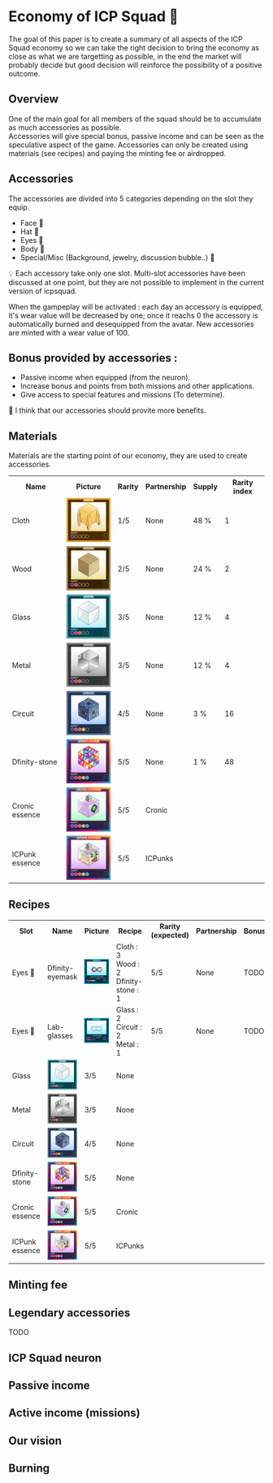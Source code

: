 # Economy of ICP Squad 💸

The goal of this paper is to create a summary of all aspects of the ICP Squad economy so we can take the right decision to bring the economy as close as what we are targetting as possible, in the end the market will probably decide but good decision will reinforce the possibility of a positive outcome.

## Overview

One of the main goal for all members of the squad should be to accumulate as much accessories as possible.
<br/> Accessories will give special bonus, passive income and can be seen as the speculative aspect of the game.
Accessories can only be created using materials (see recipes) and paying the minting fee or airdropped.

## Accessories

The accessories are divided into 5 categories depending on the slot they equip.

- Face 👦
- Hat 🎩
- Eyes 👀
- Body 👤
- Special/Misc (Background, jewelry, discussion bubble..) 🌈

💡 Each accessory take only one slot. Multi-slot accessories have been discussed at one point, but they are not possible to implement in the current version of icpsquad.

When the gampeplay will be activated : each day an accessory is equipped, it's wear value will be decreased by one; once it reachs 0 the accessory is automatically burned and desequipped from the avatar.
New accessories are minted with a wear value of 100.

## Bonus provided by accessories :

- Passive income when equipped (from the neuron).
- Increase bonus and points from both missions and other applications.
- Give access to special features and missions (To determine).

🤔 I think that our accessories should provite more benefits.

## Materials

Materials are the starting point of our economy, they are used to create accessories.

<table>
  <tr>
    <th>Name</th>
    <th>Picture</th>
    <th>  Rarity </th>
    <th> Partnership </th>
    <th> Supply </th>
    <th> Rarity index </th>
  </tr>
  <tr>
    <td> Cloth </td>
    <td> <img src="cards/materials/Cloth.jpg" width="100px" height="auto"> </img> </td>
    <td> 1/5</td>
    <td> None </td>
    <td> 48 %</td>
    <td> 1  </td>
  </tr>
  <tr>
    <td> Wood </td>
    <td> <img src="cards/materials/Wood.jpg" width="100px" height="auto"> </img> </td>
    <td> 2/5</td>
    <td> None </td>
    <td> 24 %</td>
    <td> 2  </td>
  </tr>
   <tr>
    <td> Glass </td>
    <td> <img src="cards/materials/Glass.jpg" width="100px" height="auto"> </img> </td>
    <td> 3/5</td>
    <td> None </td>
    <td> 12 %</td>
    <td> 4 </td>
  </tr>
   <tr>
    <td> Metal </td>
    <td> <img src="cards/materials/Metal.jpg" width="100px" height="auto"> </img> </td>
    <td> 3/5</td>
    <td> None </td>
    <td> 12 %</td>
    <td> 4  </td>
  </tr>
   <tr>
    <td> Circuit </td>
    <td> <img src="cards/materials/Circuit.jpg" width="100px" height="auto"> </img> </td>
    <td> 4/5</td>
    <td> None </td>
    <td> 3 %</td>
    <td> 16  </td>
  </tr>
   <tr>
    <td> Dfinity-stone </td>
    <td> <img src="cards/materials/Dfinity-stone.jpg" width="100px" height="auto"> </img> </td>
    <td> 5/5 </td>
    <td> None </td>
    <td> 1 %</td>
    <td> 48 </td>
  </tr>
   <tr>
    <td> Cronic essence </td>
    <td> <img src="cards/materials/Cronic.png" width="100px" height="auto"> </img> </td>
    <td> 5/5 </td>
    <td> Cronic </td>
  </tr>
   <tr>
    <td> ICPunk essence </td>
    <td> <img src="cards/materials/ICPunk.png" width="100px" height="auto"> </img> </td>
    <td> 5/5 </td>
    <td> ICPunks </td>
  </tr>
</table>

## Recipes

<table>
  <tr>
    <th>Slot</th>
    <th>Name</th>
    <th>Picture</th>
    <th>Recipe</th>
    <th>Rarity (expected) </th>
    <th>Partnership</th>
    <th>Bonus</th>
    <th>Live</th>
    <th>Rarity (index) </th>
  </tr>
  <tr>
    <td> Eyes 👀 </td>
    <td> Dfinity-eyemask</td>
    <td> <img src="cards/accessories/eyes/Dfinity-eyemask.svg" width="100px" height="auto"> </img> </td>
    <td> Cloth : 3 <br/> Wood : 2 <br/> Dfinity-stone : 1 <total> </td>
    <td> 5/5</td>
    <td> None </td>
    <td> TODO </td>
    <td> Yes </td>
   </tr>
  <tr>
    <td> Eyes 👀 </td>
    <td> Lab-glasses</td>
    <td> <img src="cards/accessories/eyes/Lab-glasses.svg" width="100px" height="auto"> </img> </td>
    <td> Glass : 2 <br/> Circuit : 2 <br/> Metal : 1 </td>
    <td> 5/5</td>
    <td> None </td>
    <td> TODO </td>
    <td> Yes </td>
  </tr>
   <tr>
    <td> Glass </td>
    <td> <img src="cards/materials/Glass.jpg" width="100px" height="auto"> </img> </td>
    <td> 3/5</td>
    <td> None </td>
  </tr>
   <tr>
    <td> Metal </td>
    <td> <img src="cards/materials/Metal.jpg" width="100px" height="auto"> </img> </td>
    <td> 3/5</td>
    <td> None </td>
  </tr>
   <tr>
    <td> Circuit </td>
    <td> <img src="cards/materials/Circuit.jpg" width="100px" height="auto"> </img> </td>
    <td> 4/5</td>
    <td> None </td>
  </tr>
   <tr>
    <td> Dfinity-stone </td>
    <td> <img src="cards/materials/Dfinity-stone.jpg" width="100px" height="auto"> </img> </td>
    <td> 5/5 </td>
    <td> None </td>
  </tr>
   <tr>
    <td> Cronic essence </td>
    <td> <img src="cards/materials/Cronic.png" width="100px" height="auto"> </img> </td>
    <td> 5/5 </td>
    <td> Cronic </td>
  </tr>
   <tr>
    <td> ICPunk essence </td>
    <td> <img src="cards/materials/ICPunk.png" width="100px" height="auto"> </img> </td>
    <td> 5/5 </td>
    <td> ICPunks </td>
  </tr>
</table>

## Minting fee

## Legendary accessories

TODO

## ICP Squad neuron

## Passive income

## Active income (missions)

## Our vision

## Burning
